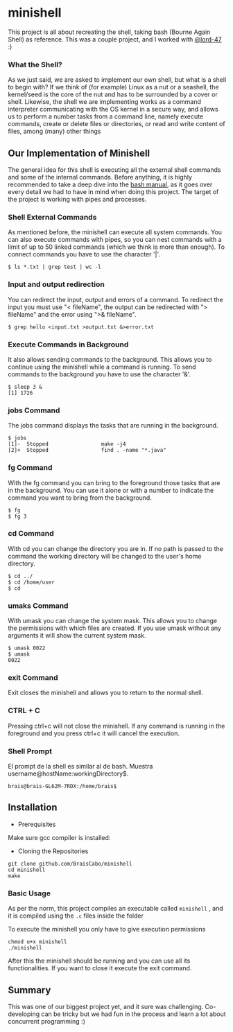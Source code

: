 # minishell

This project is all about recreating the shell, taking bash (Bourne Again Shell) as reference. This was a couple project, and I worked with [@lord-47](https://github.com/lord-47) :)

### What the Shell?

As we just said, we are asked to implement our own shell, but what is a shell to begin with? If we think of (for example) Linux as a nut or a seashell, the kernel/seed is the core of the nut and has to be surrounded by a cover or shell. Likewise, the shell we are implementing works as a command interpreter communicating with the OS kernel in a secure way, and allows us to perform a number tasks from a command line, namely execute commands, create or delete files or directories, or read and write content of files, among (many) other things

## Our Implementation of Minishell

The general idea for this shell is executing all the external shell commands and some of the internal commands. Before anything, it is highly recommended to take a deep dive into the [bash manual](https://www.gnu.org/software/bash/manual/bash.html), as it goes over every detail we had to have in mind when doing this project. The target of the project is working with pipes and processes.

### Shell External Commands

As mentioned before, the minishell can execute all system commands. You can also execute commands with pipes, so you can nest commands with a limit of up to 50 linked commands (which we think is more than enough). To connect commands you have to use the character '|'.

```shell
$ ls *.txt | grep test | wc -l
```

### Input and output redirection

You can redirect the input, output and errors of a command. To redirect the input you must use "< fileName", the output can be redirected with "> fileName" and the error using ">& fileName".

```shell
$ grep hello <input.txt >output.txt &>error.txt
```

### Execute Commands in Background

It also allows sending commands to the background. This allows you to continue using the minishell while a command is running. To send commands to the background you have to use the character '&'.

```shell
$ sleep 3 &
[1] 1726
```

### jobs Command

The jobs command displays the tasks that are running in the background.

```shell
$ jobs
[1]-  Stopped                 make -j4
[2]+  Stopped                 find . -name "*.java"
```

### fg Command

With the fg command you can bring to the foreground those tasks that are in the background. You can use it alone or with a number to indicate the command you want to bring from the background.

```shell
$ fg
$ fg 3
```

### cd Command

With cd you can change the directory you are in. If no path is passed to the command the working directory will be changed to the user's home directory.

```shell
$ cd ../
$ cd /home/user
$ cd
```

### umaks Command

With umask you can change the system mask. This allows you to change the permissions with which files are created. If you use umask without any arguments it will show the current system mask.

```shell
$ umask 0022
$ umask
0022
```

### exit Command

Exit closes the minishell and allows you to return to the normal shell.

### CTRL + C

Pressing ctrl+c will not close the minishell. If any command is running in the foreground and you press ctrl+c it will cancel the execution.

### Shell Prompt

El prompt de la shell es similar al de bash. Muestra username@hostName:workingDirectory$.

```shell
brais@brais-GL62M-7RDX:/home/brais$
```

## Installation

* Prerequisites

Make sure gcc compiler is installed:

* Cloning the Repositories

```shell
git clone github.com/BraisCabo/minishell
cd minishell
make
```

### Basic Usage

As per the norm, this project compiles an executable called ``minishell`` , and it is compiled using the ``.c`` files inside the folder

To execute the minishell you only have to give execution permissions

```shell
chmod u+x minishell
./minishell
```

After this the minishell should be running and you can use all its functionalities. If you want to close it execute the exit command.

## Summary

This was one of our biggest project yet, and it sure was challenging. Co-developing can be tricky but we had fun in the process and learn a lot about concurrent programming :)